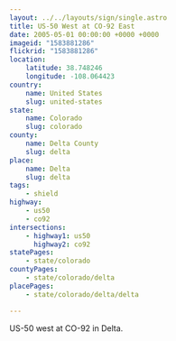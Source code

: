 ```yaml
---
layout: ../../layouts/sign/single.astro
title: US-50 West at CO-92 East
date: 2005-05-01 00:00:00 +0000 +0000
imageid: "1583881286"
flickrid: "1583881286"
location:
    latitude: 38.748246
    longitude: -108.064423
country:
    name: United States
    slug: united-states
state:
    name: Colorado
    slug: colorado
county:
    name: Delta County
    slug: delta
place:
    name: Delta
    slug: delta
tags:
    - shield
highway:
    - us50
    - co92
intersections:
    - highway1: us50
      highway2: co92
statePages:
    - state/colorado
countyPages:
    - state/colorado/delta
placePages:
    - state/colorado/delta/delta

---
```

US-50 west at CO-92 in Delta.